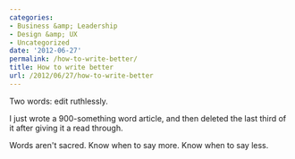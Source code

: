 ```yaml
---
categories:
- Business &amp; Leadership
- Design &amp; UX
- Uncategorized
date: '2012-06-27'
permalink: /how-to-write-better/
title: How to write better
url: /2012/06/27/how-to-write-better
---
```


Two words: edit ruthlessly.

I just wrote a 900-something word article, and then deleted the last third of it after giving it a read through.

Words aren't sacred. Know when to say more. Know when to say less.